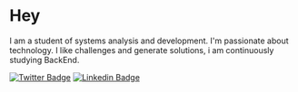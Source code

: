 # Hey

I am a student of systems analysis and development. I'm passionate about technology. I like challenges and generate solutions, i am continuously studying BackEnd. 

[![Twitter Badge](https://img.shields.io/badge/-Twitter-1ca0f1?style=flat-square&labelColor=1ca0f1&logo=twitter&logoColor=white&link=https://twitter.com/_nathan0liveira)](https://twitter.com/_nathan0liveira) 
[![Linkedin Badge](https://img.shields.io/badge/-LinkedIn-blue?style=flat-square&logo=Linkedin&logoColor=white&link=https://www.linkedin.com/in/nathan-gabriel-o/)](https://www.linkedin.com/in/nathan-gabriel-o/)



